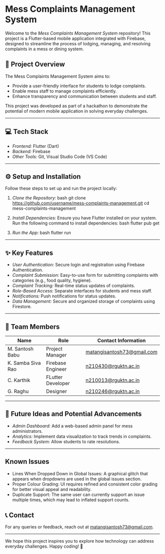 # Mess Complaints Management System

Welcome to the _Mess Complaints Management System_ repository! This project is a Flutter-based mobile application integrated with Firebase, designed to streamline the process of lodging, managing, and resolving complaints in a mess or dining system.

## 📖 Project Overview

The Mess Complaints Management System aims to:

- Provide a user-friendly interface for students to lodge complaints.
- Enable mess staff to manage complaints efficiently.
- Enhance transparency and communication between students and staff.

This project was developed as part of a hackathon to demonstrate the potential of modern mobile application in solving everyday challenges.

---

## 💻 Tech Stack

- _Frontend:_ Flutter (Dart)
- _Backend:_ Firebase
- _Other Tools:_ Git, Visual Studio Code (VS Code)

---

## ⚙️ Setup and Installation

Follow these steps to set up and run the project locally:

1. _Clone the Repository:_
   bash
   git clone https://github.com/username/mess-complaints-management.git
   cd mess-complaints-management

2. _Install Dependencies:_
   Ensure you have Flutter installed on your system. Run the following command to install dependencies:
   bash
   flutter pub get

3. _Run the App:_
   bash
   flutter run

---

## ✨ Key Features

- _User Authentication:_ Secure login and registration using Firebase Authentication.
- _Complaint Submission:_ Easy-to-use form for submitting complaints with categories (e.g., food quality, hygiene).
- _Complaint Tracking:_ Real-time status updates of complaints.
- _Role-Based Access:_ Separate interfaces for students and mess staff.
- _Notifications:_ Push notifications for status updates.
- _Data Management:_ Secure and organized storage of complaints using Firestore.

---

## 🤝 Team Members

| Name              | Role              | Contact Information        |
| ----------------- | ----------------- | -------------------------- |
| M. Santosh Babu   | Project Manager   | matangisantosh73@gmail.com |
| K. Samba Siva Rao | Firebase Engineer | n210430@rguktn.ac.in       |
| C. Karthik        | FLutter Developer | n210013@rguktn.ac.in       |
| G. Raghu          | Designer          | n210246@rguktn.ac.in       |

---

## 🚀 Future Ideas and Potential Advancements

- _Admin Dashboard:_ Add a web-based admin panel for mess administrators.
- _Analytics:_ Implement data visualization to track trends in complaints.
- _Feedback System:_ Allow students to rate resolutions.

---

## Known Issues
- Lines When Dropped Down in Global Issues: A graphical glitch that appears when dropdowns are used in the global issues section.
- Proper Colour Grading: UI requires refined and consistent color grading for better visual appeal and readability.
- Duplicate Support: The same user can currently support an issue multiple times, which may lead to inflated support counts.

## 📞 Contact

For any queries or feedback, reach out at matangisantosh73@gmail.com.

---

We hope this project inspires you to explore how technology can address everyday challenges. Happy coding! 🚀

